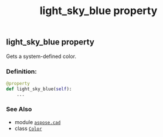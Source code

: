 ﻿---
title: light_sky_blue property
second_title: Aspose.CAD for Python via .NET API References
description: 
type: docs
weight: 930
url: /python-net/aspose.cad/color/light_sky_blue/
is_root: false
---

## light_sky_blue property


Gets a system-defined color.
### Definition:
```python
@property
def light_sky_blue(self):
    ...
```

### See Also
* module [`aspose.cad`](../../)
* class [`Color`](/cad/python-net/aspose.cad/color)
